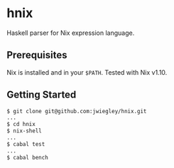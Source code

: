 # hnix

Haskell parser for Nix expression language.

## Prerequisites

Nix is installed and in your `$PATH`.
Tested with Nix v1.10.

## Getting Started

```bash
$ git clone git@github.com:jwiegley/hnix.git
...
$ cd hnix
$ nix-shell
...
$ cabal test
...
$ cabal bench
```

